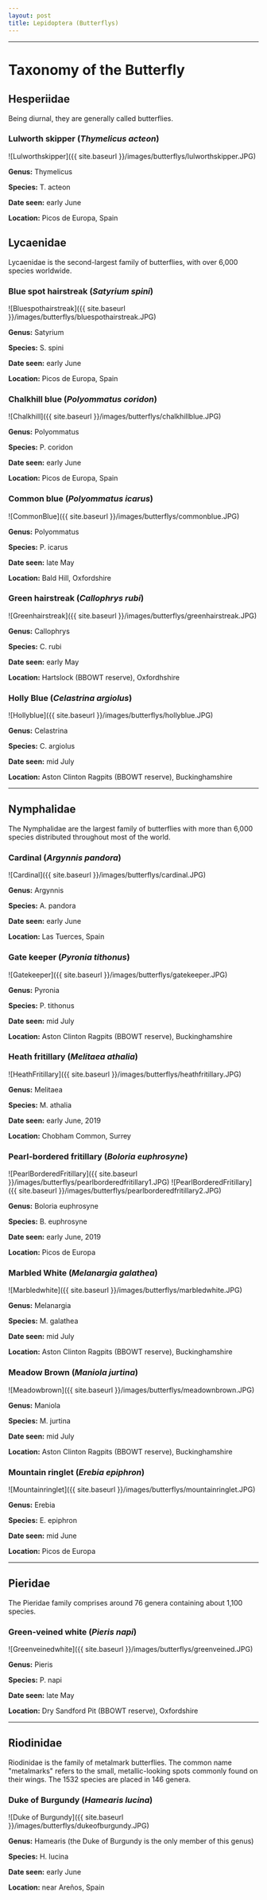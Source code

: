 ```yaml
---
layout: post
title: Lepidoptera (Butterflys)
---
```


--------

# Taxonomy of the Butterfly


## Hesperiidae

Being diurnal, they are generally called butterflies.

### **Lulworth skipper** (*Thymelicus acteon*)
![Lulworthskipper]({{ site.baseurl }}/images/butterflys/lulworthskipper.JPG)

**Genus:** Thymelicus

**Species:** T. acteon

**Date seen:** early June

**Location:** Picos de Europa, Spain

## Lycaenidae

Lycaenidae is the second-largest family of butterflies, with over 6,000 species worldwide.

### **Blue spot hairstreak** (*Satyrium spini*)
![Bluespothairstreak]({{ site.baseurl }}/images/butterflys/bluespothairstreak.JPG)

**Genus:** Satyrium

**Species:** S. spini

**Date seen:** early June

**Location:** Picos de Europa, Spain

### **Chalkhill blue** (*Polyommatus coridon*)
![Chalkhill]({{ site.baseurl }}/images/butterflys/chalkhillblue.JPG)

**Genus:** Polyommatus

**Species:** P. coridon

**Date seen:** early June

**Location:** Picos de Europa, Spain

### **Common blue** (*Polyommatus icarus*)
![CommonBlue]({{ site.baseurl }}/images/butterflys/commonblue.JPG)

**Genus:** Polyommatus

**Species:** P. icarus

**Date seen:** late May

**Location:** Bald Hill, Oxfordshire

### **Green hairstreak** (*Callophrys rubi*)
![Greenhairstreak]({{ site.baseurl }}/images/butterflys/greenhairstreak.JPG)

**Genus:** Callophrys

**Species:** C. rubi

**Date seen:** early May

**Location:** Hartslock (BBOWT reserve), Oxfordhshire

### **Holly Blue** (*Celastrina argiolus*)
![Hollyblue]({{ site.baseurl }}/images/butterflys/hollyblue.JPG)

**Genus:** Celastrina

**Species:** C. argiolus

**Date seen:** mid July

**Location:** Aston Clinton Ragpits (BBOWT reserve), Buckinghamshire

------

##  Nymphalidae

The Nymphalidae are the largest family of butterflies with more than 6,000 species distributed throughout most of the world.

### **Cardinal** (*Argynnis pandora*)
![Cardinal]({{ site.baseurl }}/images/butterflys/cardinal.JPG)

**Genus:** Argynnis

**Species:** A. pandora

**Date seen:** early June

**Location:** Las Tuerces, Spain

### **Gate keeper** (*Pyronia tithonus*)
![Gatekeeper]({{ site.baseurl }}/images/butterflys/gatekeeper.JPG)

**Genus:** Pyronia

**Species:** P. tithonus

**Date seen:** mid July

**Location:** Aston Clinton Ragpits (BBOWT reserve), Buckinghamshire

### **Heath fritillary** (*Melitaea athalia*)
![HeathFritillary]({{ site.baseurl }}/images/butterflys/heathfritillary.JPG)

**Genus:** Melitaea

**Species:** M. athalia

**Date seen:** early June, 2019

**Location:** Chobham Common, Surrey

### **Pearl-bordered fritillary** (*Boloria euphrosyne*)
![PearlBorderedFritillary]({{ site.baseurl }}/images/butterflys/pearlborderedfritillary1.JPG)
![PearlBorderedFritillary]({{ site.baseurl }}/images/butterflys/pearlborderedfritillary2.JPG)

**Genus:** Boloria euphrosyne

**Species:** B. euphrosyne

**Date seen:** early June, 2019

**Location:** Picos de Europa

### **Marbled White** (*Melanargia galathea*)
![Marbledwhite]({{ site.baseurl }}/images/butterflys/marbledwhite.JPG)

**Genus:** Melanargia

**Species:** M. galathea

**Date seen:** mid July

**Location:** Aston Clinton Ragpits (BBOWT reserve), Buckinghamshire

### **Meadow Brown** (*Maniola jurtina*)
![Meadowbrown]({{ site.baseurl }}/images/butterflys/meadownbrown.JPG)

**Genus:** Maniola

**Species:** M. jurtina

**Date seen:** mid July

**Location:** Aston Clinton Ragpits (BBOWT reserve), Buckinghamshire

### **Mountain ringlet** (*Erebia epiphron*)
![Mountainringlet]({{ site.baseurl }}/images/butterflys/mountainringlet.JPG)

**Genus:** Erebia

**Species:** E. epiphron

**Date seen:** mid June

**Location:** Picos de Europa


----------

## Pieridae

The Pieridae family comprises around 76 genera containing about 1,100 species.

### **Green-veined white** (*Pieris napi*)
![Greenveinedwhite]({{ site.baseurl }}/images/butterflys/greenveined.JPG)

**Genus:** Pieris

**Species:** P. napi

**Date seen:** late May

**Location:** Dry Sandford Pit (BBOWT reserve), Oxfordshire

----------

## Riodinidae

Riodinidae is the family of metalmark butterflies. The common name "metalmarks" refers to the small, metallic-looking spots commonly found on their wings. The 1532 species are placed in 146 genera.

### **Duke of Burgundy** (*Hamearis lucina*)
![Duke of Burgundy]({{ site.baseurl }}/images/butterflys/dukeofburgundy.JPG)

**Genus:** Hamearis (the Duke of Burgundy is the only member of this genus)

**Species:** H. lucina

**Date seen:** early June

**Location:** near Areños, Spain


